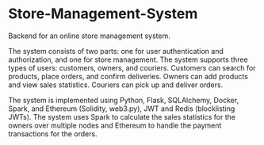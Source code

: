 # Store-Management-System
Backend for an online store management system.

The system consists of two parts: one for user authentication and authorization, and one for store management. The system supports three types of users: customers, owners, and couriers. Customers can search for products, place orders, and confirm deliveries. Owners can add products and view sales statistics. Couriers can pick up and deliver orders.

The system is implemented using Python, Flask, SQLAlchemy, Docker, Spark, and Ethereum (Solidity, web3.py), JWT and Redis (blocklisting JWTs). The system uses Spark to calculate the sales statistics for the owners over multiple nodes and Ethereum to handle the payment transactions for the orders.

